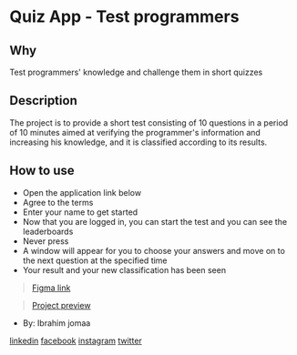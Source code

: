 # Quiz App - Test programmers

## Why
Test programmers' knowledge and challenge them in short quizzes

## Description
The project is to provide a short test consisting of 10 questions 
in a period of 10 minutes aimed at verifying the programmer's information 
and increasing his knowledge, and it is classified according to its results.



## How to use

- Open the application link below
- Agree to the terms
- Enter your name to get started
- Now that you are logged in, you can start the test and you can see the leaderboards
- Never press
- A window will appear for you to choose your answers and move on to the next question at the specified time
- Your result and your new classification has been seen


>[Figma link](https://www.figma.com/file/lo2uYuFOM4G2fpLCiqJ9XZ/quiz?node-id=0%3A1)

>[Project preview](https://gsg-g10.github.io/ibrahimJomaa-Quiz/)


- By: Ibrahim jomaa

[linkedin](https://www.linkedin.com/in/divluffy/)
[facebook](https://www.facebook.com/div.luffy/)
[instagram](https://www.instagram.com/divluffy/)
[twitter](https://twitter.com/divluffy)

